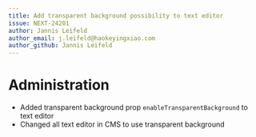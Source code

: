 ```yaml
---
title: Add transparent background possibility to text editor
issue: NEXT-24201
author: Jannis Leifeld
author_email: j.leifeld@haokeyingxiao.com
author_github: Jannis Leifeld
---
```

# Administration
* Added transparent background prop `enableTransparentBackground` to text editor
* Changed all text editor in CMS to use transparent background
